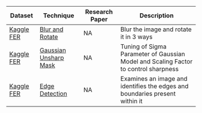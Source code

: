 | Dataset | Technique | Research Paper  | Description   |
| ------ |----------|-------------------| ------------ |
|[Kaggle FER](https://www.kaggle.com/datasets/msambare/fer2013)|[Blur and Rotate](https://github.com/vedanthv/face-emotion-recognition/blob/main/experiments/image-processing/blur-and-rotate.ipynb)|NA|Blur the image and rotate it in 3 ways|
|[Kaggle FER](https://www.kaggle.com/datasets/msambare/fer2013)|[Gaussian Unsharp Mask](https://github.com/vedanthv/face-emotion-recognition/blob/main/experiments/image-processing/unsharping.ipynb)|NA|Tuning of Sigma Parameter of Gaussian Model and Scaling Factor to control sharpness|
|[Kaggle FER](https://www.kaggle.com/datasets/msambare/fer2013)|[Edge Detection](https://github.com/vedanthv/face-emotion-recognition/blob/main/experiments/image-processing/edge-detection.ipynb)|NA|Examines an image and identifies the edges and boundaries present within it|
